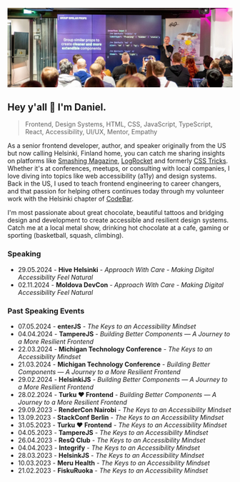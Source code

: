 ![Daniel Yuschick speaking at HelsinkiJS about building components in React and TypeScript.](./daniel-yuschick-helsinki-js.webp)

## Hey y'all 🤘 I'm Daniel.

> Frontend, Design Systems, HTML, CSS, JavaScript, TypeScript, React, Accessibility, UI/UX, Mentor, Empathy

As a senior frontend developer, author, and speaker originally from the US but now calling Helsinki, Finland home, you can catch me sharing insights on platforms like [Smashing Magazine](https://www.smashingmagazine.com/author/daniel-yuschick/), [LogRocket](https://blog.logrocket.com/author/danielyuschick/) and formerly [CSS Tricks](https://css-tricks.com/author/danyuschick/). Whether it's at conferences, meetups, or consulting with local companies, I love diving into topics like web accessibility (a11y) and design systems. Back in the US, I used to teach frontend engineering to career changers, and that passion for helping others continues today through my volunteer work with the Helsinki chapter of [CodeBar](https://codebar.io/).

I'm most passionate about great chocolate, beautiful tattoos and bridging design and development to create accessible and resilient design systems. Catch me at a local metal show, drinking hot chocolate at a cafe, gaming or sporting (basketball, squash, climbing).

### Speaking

- 29.05.2024 - **Hive Helsinki** - _Approach With Care - Making Digital Accessibility Feel Natural_
- 02.11.2024 - **Moldova DevCon** - _Approach With Care - Making Digital Accessibility Feel Natural_

### Past Speaking Events

- 07.05.2024 - **enterJS** - _The Keys to an Accessibility Mindset_
- 04.04.2024 - **TampereJS** - _Building Better Components — A Journey to a More Resilient Frontend_
- 22.03.2024 - **Michigan Technology Conference** - _The Keys to an Accessibility Mindset_
- 21.03.2024 - **Michigan Technology Conference** - _Building Better Components — A Journey to a More Resilient Frontend_
- 29.02.2024 - **HelsinkiJS** - _Building Better Components — A Journey to a More Resilient Frontend_
- 28.02.2024 - **Turku ❤️ Frontend** - _Building Better Components — A Journey to a More Resilient Frontend_
- 29.09.2023 - **RenderCon Nairobi** - _The Keys to an Accessibility Mindset_
- 13.09.2023 - **StackConf Berlin** - _The Keys to an Accessibility Mindset_
- 31.05.2023 - **Turku ❤️ Frontend** - _The Keys to an Accessibility Mindset_
- 04.05.2023 - **TampereJS** - _The Keys to an Accessibility Mindset_
- 26.04.2023 - **ResQ Club** - _The Keys to an Accessibility Mindset_
- 04.04.2023 - **Integrify** - _The Keys to an Accessibility Mindset_
- 28.03.2023 - **HelsinkJS** - _The Keys to an Accessibility Mindset_
- 10.03.2023 - **Meru Health** - _The Keys to an Accessibility Mindset_
- 21.02.2023 - **FiskuRuoka** - _The Keys to an Accessibility Mindset_
